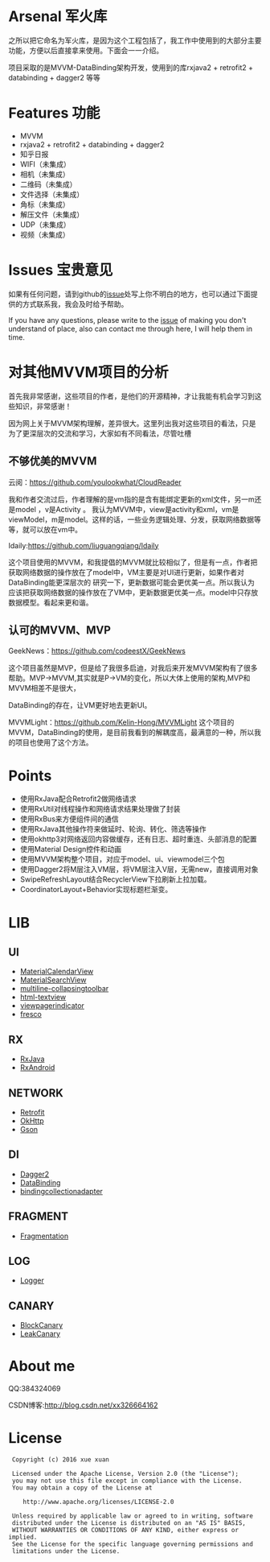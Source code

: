 # Arsenal 军火库

之所以把它命名为军火库，是因为这个工程包括了，我工作中使用到的大部分主要功能，方便以后直接拿来使用。下面会一一介绍。

项目采取的是MVVM-DataBinding架构开发，使用到的库rxjava2 + retrofit2 + databinding + dagger2 等等




# Features 功能
- MVVM
- rxjava2 + retrofit2 + databinding + dagger2
- 知乎日报 
- WIFI（未集成）
- 相机（未集成）
- 二维码（未集成）
- 文件选择（未集成）
- 角标（未集成）
- 解压文件（未集成）
- UDP（未集成）
- 视频（未集成）




# Issues 宝贵意见

如果有任何问题，请到github的[issue](https://github.com/JantHsueh/Arsenal/issues)处写上你不明白的地方，也可以通过下面提供的方式联系我，我会及时给予帮助。

If you have any questions, please write to the [issue](https://github.com/JantHsueh/Arsenal/issues) of making you don't understand of place, also can contact me through here, I will help them in time.


# 对其他MVVM项目的分析

首先我非常感谢，这些项目的作者，是他们的开源精神，才让我能有机会学习到这些知识，非常感谢！

因为网上关于MVVM架构理解，差异很大。这里列出我对这些项目的看法，只是为了更深层次的交流和学习，大家如有不同看法，尽管吐槽

## 不够优美的MVVM

云阅：https://github.com/youlookwhat/CloudReader

我和作者交流过后，作者理解的是vm指的是含有能绑定更新的xml文件，另一m还是model ，v是Activity 。
我认为MVVM中，view是activity和xml，vm是viewModel，m是model。这样的话，一些业务逻辑处理、分发，获取网络数据等等，就可以放在vm中。


Idaily:https://github.com/liuguangqiang/Idaily

这个项目使用的MVVM，和我提倡的MVVM就比较相似了，但是有一点，作者把获取网络数据的操作放在了model中，VM主要是对UI进行更新，如果作者对DataBinding能更深层次的
研究一下，更新数据可能会更优美一点。所以我认为应该把获取网络数据的操作放在了VM中，更新数据更优美一点。model中只存放数据模型。看起来更和谐。




## 认可的MVVM、MVP

GeekNews：https://github.com/codeestX/GeekNews

这个项目虽然是MVP，但是给了我很多启迪，对我后来开发MVVM架构有了很多帮助。MVP->MVVM,其实就是P->VM的变化，所以大体上使用的架构,MVP和MVVM相差不是很大，

DataBinding的存在，让VM更好地去更新UI。


MVVMLight：https://github.com/Kelin-Hong/MVVMLight
这个项目的MVVM，DataBinding的使用，是目前我看到的解耦度高，最满意的一种，所以我的项目也使用了这个方法。







# Points


- 使用RxJava配合Retrofit2做网络请求
- 使用RxUtil对线程操作和网络请求结果处理做了封装
- 使用RxBus来方便组件间的通信
- 使用RxJava其他操作符来做延时、轮询、转化、筛选等操作
- 使用okhttp3对网络返回内容做缓存，还有日志、超时重连、头部消息的配置
- 使用Material Design控件和动画
- 使用MVVM架构整个项目，对应于model、ui、viewmodel三个包
- 使用Dagger2将M层注入VM层，将VM层注入V层，无需new，直接调用对象
- SwipeRefreshLayout结合RecyclerView下拉刷新上拉加载。
- CoordinatorLayout+Behavior实现标题栏渐变。

# LIB


## UI
* [MaterialCalendarView](https://github.com/prolificinteractive/material-calendarview)
* [MaterialSearchView](https://github.com/MiguelCatalan/MaterialSearchView)
* [multiline-collapsingtoolbar](https://github.com/opacapp/multiline-collapsingtoolbar)
* [html-textview](https://github.com/SufficientlySecure/html-textview)
* [viewpagerindicator](https://github.com/SourceBackups/Android-ViewPagerIndicator)
* [fresco](https://github.com/facebook/fresco)


## RX

* [RxJava](https://github.com/ReactiveX/RxJava)
* [RxAndroid](https://github.com/ReactiveX/RxAndroid)


## NETWORK

* [Retrofit](https://github.com/square/retrofit)
* [OkHttp](https://github.com/square/okhttp)
* [Gson](https://github.com/google/gson)

## DI

* [Dagger2](https://github.com/google/dagger)
* [DataBinding](http://blog.csdn.net/xx326664162/article/details/62048543)
* [bindingcollectionadapter](https://github.com/evant/binding-collection-adapter)

## FRAGMENT

* [Fragmentation](https://github.com/YoKeyword/Fragmentation)

## LOG

* [Logger](https://github.com/orhanobut/logger)


## CANARY

* [BlockCanary](https://github.com/markzhai/AndroidPerformanceMonitor)
* [LeakCanary](https://github.com/square/leakcanary)


# About me

QQ:384324069

CSDN博客:http://blog.csdn.net/xx326664162

# License

```
 Copyright (c) 2016 xue xuan

 Licensed under the Apache License, Version 2.0 (the "License");
 you may not use this file except in compliance with the License.
 You may obtain a copy of the License at

    http://www.apache.org/licenses/LICENSE-2.0

 Unless required by applicable law or agreed to in writing, software
 distributed under the License is distributed on an "AS IS" BASIS,
 WITHOUT WARRANTIES OR CONDITIONS OF ANY KIND, either express or implied.
 See the License for the specific language governing permissions and
 limitations under the License.
```
